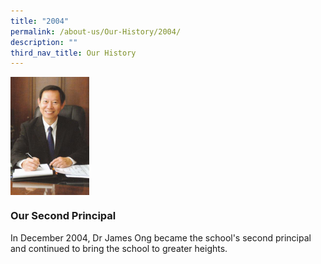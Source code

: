 ```yaml
---
title: "2004"
permalink: /about-us/Our-History/2004/
description: ""
third_nav_title: Our History
---
```

<img src="/images/2004.jpg" style="width:25%" align=left>

<br clear="left">

### Our Second Principal
In December 2004, Dr James Ong became the school's second principal and continued to bring the school to greater heights.